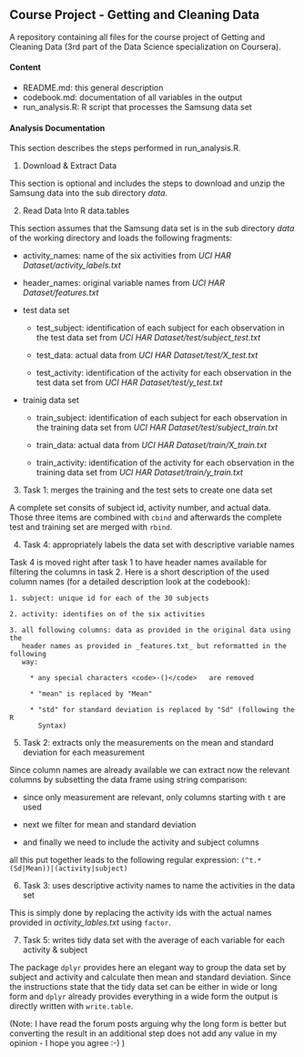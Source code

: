 ## Course Project - Getting and Cleaning Data ##

A repository containing all files for the course project of Getting and
Cleaning Data (3rd part of the Data Science specialization on Coursera).

#### Content ####
* README.md: this general description
* codebook.md: documentation of all variables in the output
* run_analysis.R: R script that processes the Samsung data set

#### Analysis Documentation ####
This section describes the steps performed in run_analysis.R.

1. Download & Extract Data

  This section is optional and includes the steps to download and unzip the
  Samsung data into the sub directory _data_.


2. Read Data Into R data.tables

  This section assumes that the Samsung data set is in the sub directory _data_
  of the working directory and loads the following fragments:

   * activity_names: name of the six activities from
     _UCI HAR Dataset/activity_labels.txt_

   * header_names: original variable names from _UCI HAR Dataset/features.txt_

   * test data set

     * test_subject: identification of each subject for each observation in the
        test data set from _UCI HAR Dataset/test/subject_test.txt_

     * test_data: actual data from _UCI HAR Dataset/test/X_test.txt_

     * test_activity: identification of the activity for each observation in the
         test data set from _UCI HAR Dataset/test/y_test.txt_

   * trainig data set

     * train_subject: identification of each subject for each observation in the
        training data set from _UCI HAR Dataset/test/subject_train.txt_

     * train_data: actual data from _UCI HAR Dataset/train/X_train.txt_

     * train_activity: identification of the activity for each observation in the
         training data set from _UCI HAR Dataset/train/y_train.txt_


3. Task 1: merges the training and the test sets to create one data set

  A complete set consits of subject id, activity number, and actual data. Those
  three items are combined with <code>cbind</code> and afterwards the complete
  test and training set are merged with <code>rbind</code>.


4. Task 4: appropriately labels the data set with descriptive variable names

  Task 4 is moved right after task 1 to have header names available for filtering
  the columns in task 2. Here is a short description of the used column names
  (for a detailed description look at the codebook):

    1. subject: unique id for each of the 30 subjects

    2. activity: identifies on of the six activities

    3. all following columns: data as provided in the original data using the
       header names as provided in _features.txt_ but reformatted in the following
       way:

         * any special characters <code>-()</code>   are removed

         * "mean" is replaced by "Mean"

         * "std" for standard deviation is replaced by "Sd" (following the R
           Syntax)


5. Task 2: extracts only the measurements on the mean and standard deviation
   for each measurement

  Since column names are already available we can extract now the relevant columns
  by subsetting the data frame using string comparison:

   * since only measurement are relevant, only columns starting with
     <code>t</code> are used

   * next we filter for mean and standard deviation

   * and finally we need to include the activity and subject columns

  all this put together leads to the following regular expression:
  <code>(^t.*(Sd|Mean))|(activity|subject)</code>


6. Task 3: uses descriptive activity names to name the activities in the data
   set

  This is simply done by replacing the activity ids with the actual names provided
  in _activity_lables.txt_ using <code>factor</code>.


7. Task 5: writes tidy data set with the average of each variable for each
   activity & subject

  The package <code>dplyr</code> provides here an elegant way to group the data
  set by subject and activity and calculate then mean and standard deviation.
  Since the instructions state that the tidy data set can be either in wide or
  long form and <code>dplyr</code> already provides everything in a wide form the
  output is directly written with <code>write.table</code>.

  (Note: I have read the forum posts arguing why the long form is better but
    converting the result in an additional step does not add any value in my
    opinion - I hope you agree :-) )

